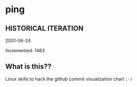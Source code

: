 # ping

## HISTORICAL ITERATION
2001-06-24

Incremented: 1483

## What is this?? 
Linux skills to hack the github commit visualization chart `;-)`
